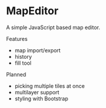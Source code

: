 # MapEditor
A simple JavaScript based map editor.


 Features
 - map import/export
 - history
 - fill tool

 Planned
 - picking multiple tiles at once
 - multilayer support
 - styling with Bootstrap
